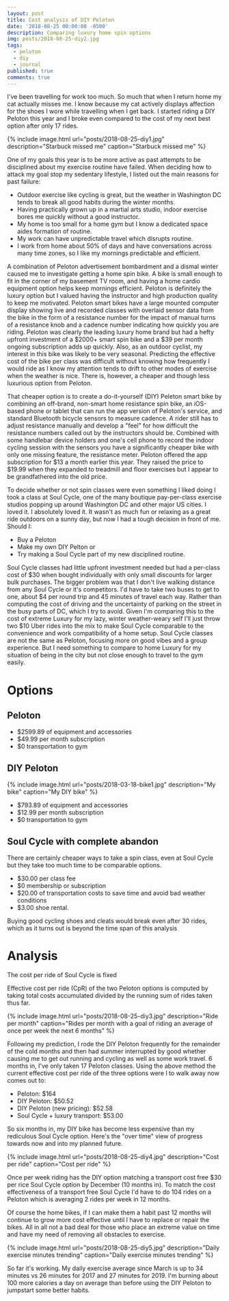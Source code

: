 ```yaml
---
layout: post
title: Cost analysis of DIY Peloton
date: '2018-08-25 00:00:00 -0500'
description: Comparing luxury home spin options
img: posts/2018-08-25-diy2.jpg
tags:
  - peloton
  - diy
  - journal
published: true
comments: true
---
```



I've been travelling for work too much. So much that when I return home my cat actually misses me.  I know because my cat actively displays affection for the shoes I wore while travelling when I get back.  I started riding a DIY Peloton this year and I broke even compared to the cost of my next best option after only 17 rides.

{% include image.html url="posts/2018-08-25-diy1.jpg" description="Starbuck missed me" caption="Starbuck missed me" %} 

One of my goals this year is to be more active as past attempts to be disciplined about my exercise routine have failed.  When deciding how to attack my goal stop my sedentary lifestyle, I listed out the main reasons for past failure: 

* Outdoor exercise like cycling is great, but the weather in Washington DC tends to break all good habits during the winter months.
* Having practically grown up in a martial arts studio, indoor exercise bores me quickly without a good instructor.
* My home is too small for a home gym but I know a dedicated space aides formation of routine.
* My work can have unpredictable travel which disrupts routine.
* I work from home about 50% of days and have conversations across many time zones, so I like my mornings predictable and efficient.

A combination of Peloton advertisement bombardment and a dismal winter caused me to investigate getting a home spin bike. A bike is small enough to fit in the corner of my basement TV room, and having a home cardio equipment option helps keep mornings efficient. Peloton is definitely the luxury option but I valued having the instructor and high production quality to keep me motivated. Peloton smart bikes have a large mounted computer display showing live and recorded classes with overlaid sensor data from the bike in the form of a resistance number for the impact of manual turns of a resistance knob and a cadence number indicating how quickly you are riding.  Peloton was clearly the leading luxury home brand but had a hefty upfront investment of a $2000+ smart spin bike and a $39 per month ongoing subscription adds up quickly.  Also, as an outdoor cyclist, my interest in this bike was likely to be very seasonal. Predicting the effective cost of the bike per class was difficult without knowing how frequently I would ride as I know my attention tends to drift to other modes of exercise when the weather is nice. There is, however, a cheaper and though less luxurious option from Peloton.  

That cheaper option is to create a do-it-yourself (DIY) Peleton smart bike by combining an off-brand, non-smart home resistance spin bike, an iOS-based phone or tablet that can run the app version of Peloton's service, and standard Bluetooth bicycle sensors to measure cadence.  A rider still has to adjust resistance manually and develop a "feel" for how difficult the resistance numbers called out by the instructors should be.  Combined with some handlebar device holders and one's cell phone to record the indoor cycling session with the sensors you have a significantly cheaper bike with only one missing feature, the resistance meter.  Peloton offered the app subscription for $13 a month earlier this year.  They raised the price to $19.99 when they expanded to treadmill and floor exercises but I appear to be grandfathered into the old price.

To decide whether or not spin classes were even something I liked doing I took a class at Soul Cycle, one of the many boutique pay-per-class exercise studios popping up around Washington DC and other major US cities.  I loved it.  I absolutely loved it.  It wasn't as much fun or relaxing as a great ride outdoors on a sunny day, but now I had a tough decision in front of me.  Should I:

* Buy a Peloton
* Make my own DIY Pelton or 
* Try making a Soul Cycle part of my new disciplined routine.

Soul Cycle classes had little upfront investment needed but had a per-class cost of $30 when bought individually with only small discounts for larger bulk purchases.  The bigger problem was that I don't live walking distance from any Soul Cycle or it's competitors.  I'd have to take two buses to get to one, about $4 per round trip and 45 minutes of travel each way.  Rather than computing the cost of driving and the uncertainty of parking on the street in the busy parts of DC, which I try to avoid.  Given I'm comparing this to the cost of extreme Luxury for my lazy, winter weather-weary self I'll just throw two $10 Uber rides into the mix to make Soul Cycle comparable to the convenience and work compatibility of a home setup.  Soul Cycle classes are not the same as Peloton, focusing more on good vibes and a group experience.  But I need something to compare to home Luxury for my situation of being in the city but not close enough to travel to the gym easily. 

# Options

## Peloton

* $2599.89 of equipment and accessories
* $49.99 per month subscription
* $0 transportation to gym

## DIY Peloton

{% include image.html url="posts/2018-03-18-bike1.jpg" description="My bike" caption="My DIY bike" %} 


* $793.89 of equipment and accessories
* $12.99 per month subscription
* $0 transportation to gym

## Soul Cycle with complete abandon

There are certainly cheaper ways to take a spin class, even at Soul Cycle but they take too much time to be comparable options.

* $30.00 per class fee
* $0 membership or subscription
* $20.00 of transportation costs to save time and avoid bad weather conditions
* $3.00 shoe rental.  

Buying good cycling shoes and cleats would break even after 30 rides, which as it turns out is beyond the time span of this analysis

# Analysis

The cost per ride of Soul Cycle is fixed

Effective cost per ride (CpR) of the two Peloton options is computed by taking total costs accumulated divided by the running sum of rides taken thus far.

{% include image.html url="posts/2018-08-25-diy3.jpg" description="Ride per month" caption="Rides per month with a goal of riding an average of once per week the next 6 months" %} 

Following my prediction, I rode the DIY Peloton frequently for the remainder of the cold months and then had summer interrupted by good whether causing me to get out running and cycling as well as some work travel.  6 months in, I've only taken 17 Peloton classes.  Using the above method the current effective cost per ride of the three options were I to walk away now comes out to:

* Peloton: $164
* DIY Peloton: $50.52
* DIY Peloton (new pricing):  $52.58
* Soul Cycle + luxury transport: $53.00

So six months in, my DIY bike has become less expensive than my rediculous Soul Cycle option. Here's the "over time" view of progress towards now and into my planned future.

{% include image.html url="posts/2018-08-25-diy4.jpg" description="Cost per ride" caption="Cost per ride" %} 

Once per week riding has the DIY option matching a transport cost free $30 per rice Soul Cycle option by December (10 months in).  To match the cost effectiveness of a transport free Soul Cycle I'd have to do 104 rides on a Peloton which is averaging 2 rides per week in 12 months.

Of course the home bikes, if I can make them a habit past 12 months will continue to grow more cost effective until I have to replace or repair the bikes.  All in all not a bad deal for those who place an extreme value on time and have my need of removing all obstacles to exercise.

{% include image.html url="posts/2018-08-25-diy5.jpg" description="Daily exercise minutes trending" caption="Daily exercise minutes trending" %}

So far it's working.  My daily exercise average since March is up to 34 minutes vs 26 minutes for 2017 and 27 minutes for 2019.  I'm burning about 100 more calories a day on average than before using the DIY Peloton to jumpstart some better habits.